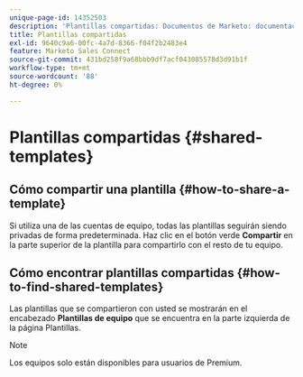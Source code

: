 ```yaml
---
unique-page-id: 14352503
description: 'Plantillas compartidas: Documentos de Marketo: documentación del producto'
title: Plantillas compartidas
exl-id: 9640c9a6-00fc-4a7d-8366-f04f2b2483e4
feature: Marketo Sales Connect
source-git-commit: 431bd258f9a68bbb9df7acf043085578d3d91b1f
workflow-type: tm+mt
source-wordcount: '88'
ht-degree: 0%

---
```


# Plantillas compartidas {#shared-templates}

## Cómo compartir una plantilla {#how-to-share-a-template}

Si utiliza una de las cuentas de equipo, todas las plantillas seguirán siendo privadas de forma predeterminada. Haz clic en el botón verde **Compartir** en la parte superior de la plantilla para compartirlo con el resto de tu equipo.

## Cómo encontrar plantillas compartidas  {#how-to-find-shared-templates}

Las plantillas que se compartieron con usted se mostrarán en el encabezado **Plantillas de equipo** que se encuentra en la parte izquierda de la página Plantillas.

>[!NOTE]
>
>Los equipos solo están disponibles para usuarios de Premium.
